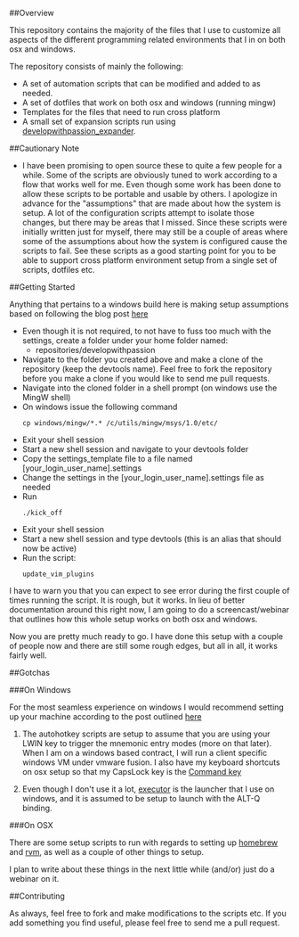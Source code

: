 ##Overview

This repository contains the majority of the files that I use to customize all aspects of the different programming related environments that I in on both osx and windows.

The repository consists of mainly the following:

* A set of automation scripts that can be modified and added to as needed.
* A set of dotfiles that work on both osx and windows (running mingw)
* Templates for the files that need to run cross platform
* A small set of expansion scripts run using [developwithpassion_expander](http://github.com/developwithpassion/developwithpassion_expander).

##Cautionary Note

* I have been promising to open source these to quite a few people for a while. Some of the scripts are obviously tuned to work according to a flow that works well for me. Even though some work has been done to allow these scripts to be portable and usable by others. I apologize in advance for the "assumptions" that are made about how the system is setup. A lot of the configuration scripts attempt to isolate those changes, but there may be areas that I missed. Since these scripts were
  initially written just for myself, there may still be a couple of areas where some of the assumptions about how the system is configured cause the scripts to fail. See these scripts as a good starting point for you to be able to support cross platform environment setup from a single set of scripts, dotfiles etc.

##Getting Started

Anything that pertains to a windows build here is making setup assumptions based on following the blog post [here](http://blog.developwithpassion.com/2012/03/12/repaving-a-new-window-7-vm/)

* Even though it is not required, to not have to fuss too much with the settings, create a folder under your home folder named:
  * repositories/developwithpassion
* Navigate to the folder you created above and make a clone of the repository (keep the devtools name). Feel free to fork the repository before you make a clone if you would like to send me pull requests.
* Navigate into the cloned folder in a shell prompt (on windows use the MingW shell)
* On windows issue the following command
    ```
    cp windows/mingw/*.* /c/utils/mingw/msys/1.0/etc/
    ```
* Exit your shell session
* Start a new shell session and navigate to your devtools folder
* Copy the settings_template file to a file named [your_login_user_name].settings
* Change the settings in the [your_login_user_name].settings file as needed
* Run
  ```
  ./kick_off
  ```
* Exit your shell session
* Start a new shell session and type devtools (this is an alias that should now be active)
* Run the script:
  ```
  update_vim_plugins
  ```

I have to warn you that you can expect to see error during the first couple of times running the script. It is rough, but it works. In lieu of better documentation around this right now, I am going to do a screencast/webinar that outlines how this whole setup works on both osx and windows.

Now you are pretty much ready to go. I have done this setup with a couple of people now and there are still some rough edges, but all in all, it works fairly well.

##Gotchas

###On Windows 

For the most seamless experience on windows I would recommend setting up your machine according to the post outlined [here](http://blog.developwithpassion.com/2012/03/12/repaving-a-new-window-7-vm/)

1. The autohotkey scripts are setup to assume that you are using your LWIN key to trigger the mnemonic entry modes (more on that later). When I am on a windows based contract, I will run a client specific windows VM under vmware fusion. I also have my keyboard shortcuts on osx setup so that my CapsLock key is the [Command key](https://skitch.com/jpboodhoo/8ccwh/system-preferences)

2. Even though I don't use it a lot, [executor](http://executor.dk/) is the launcher that I use on windows, and it is assumed to be setup to launch with the ALT-Q binding.


###On OSX

There are some setup scripts to run with regards to setting up [homebrew](http://mxcl.github.com/homebrew/) and [rvm](http://beginrescueend.com/), as well as a couple of other things to setup.

I plan to write about these things in the next little while (and/or) just do a webinar on it.


##Contributing

As always, feel free to fork and make modifications to the scripts etc. If you add something you find useful, please feel free to send me a pull request.
